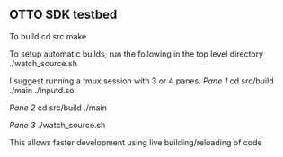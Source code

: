 OTTO SDK testbed
-----


To build
	cd src
	make


To setup automatic builds, run the following in the top level directory
	./watch_source.sh

I suggest running a tmux session with 3 or 4 panes.
*Pane 1*
	cd src/build
	./main ./inputd.so

*Pane 2*
	cd src/build
	./main

*Pane 3*
	./watch_source.sh

This allows faster development using live building/reloading of code